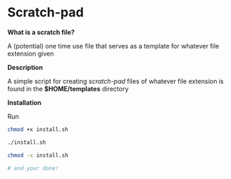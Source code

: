 # Scratch-pad

**What is a scratch file?**

A (potential) one time use file that serves
as a template for whatever file extension given

**Description**

 A simple script for creating _scratch-pad_ files
of whatever file extension is found in the
**$HOME/templates** directory

**Installation**

Run

``` bash
chmod +x install.sh

./install.sh

chmod -x install.sh

# and your done!
```
